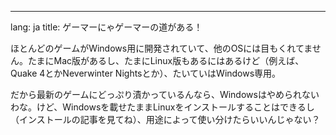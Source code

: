 

---
lang: ja
title: ゲーマーにゃゲーマーの道がある！</h2>

ほとんどのゲームがWindows用に開発されていて、他のOSには目もくれてません。たまにMac版があるし、たまにLinux版もあるにはあるけど（例えば、Quake 4とかNeverwinter Nightsとか）、たいていはWindows専用。

だから最新のゲームにどっぷり漬かっているんなら、Windowsはやめられないわな。けど、Windowsを載せたままLinuxをインストールすることはできるし（インストールの記事を見てね）、用途によって使い分けたらいいんじゃない？

